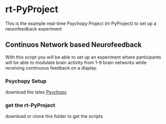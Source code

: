 # rt-PyProject

This is the example real-time Psychopy Project (rt-PyProject) to set up a neurofeedback experiment

## Continuos Network based Neurofeedback

With this script you will be able to set up an experiment where participants will be able to modulate brain activity from 1-9 brain networks while receiving continuous feedback on a display.

### Psychopy Setup

download the lates [Psychopy](https://www.psychopy.org/download.html)

### get the rt-PyProject

download or clone this folder to get the scripts


